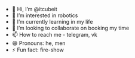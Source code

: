- 👋 Hi, I’m @itcubeit
- 👀 I’m interested in robotics
- 🌱 I’m currently learning in my life
- 💞️ I’m looking to collaborate on booking my time
- 📫 How to reach me - telegram, vk
- 😄 Pronouns: he, men
- ⚡ Fun fact: fire-show

<!---
itcubeit/itcubeit is a ✨ special ✨ repository because its `README.md` (this file) appears on your GitHub profile.
You can click the Preview link to take a look at your changes.
--->

